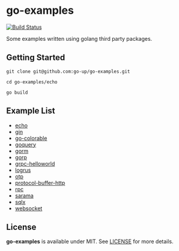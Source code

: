 # go-examples

[![Build Status](https://www.travis-ci.org/go-up/go-examples.svg?branch=master)](https://www.travis-ci.org/go-up/go-examples)

Some examples written using golang third party packages.

## Getting Started

```
git clone git@github.com:go-up/go-examples.git

cd go-examples/echo

go build
```

## Example List

- [echo](/echo)
- [gin](/gin)
- [go-colorable](/go-colorable)
- [goquery](/goquery)
- [gorm](/gorm)
- [gorp](/gorp)
- [grpc-helloworld](/grpc-helloworld)
- [logrus](/logrus)
- [otp](/otp)
- [protocol-buffer-http](/protocol-buffer-http)
- [rpc](/rpc)
- [sarama](/sarama)
- [sqlx](/sqlx)
- [websocket](/websocket)

## License

**go-examples** is available under MIT. See [LICENSE](/LICENSE) for more details.
